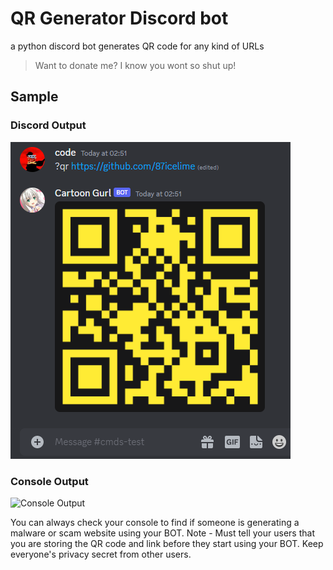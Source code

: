 # QR Generator Discord bot
a python discord bot generates QR code for any kind of URLs 
> Want to donate me? I know you wont so shut up!
## Sample 

### Discord Output 
![ Discord outpout](qrbot_example.PNG)


### Console Output 
![ Console Output]()

You can always check your console to find if someone is generating a malware or scam website using your BOT. 
Note - Must tell your users that you are storing the QR code and link before they start using your BOT. Keep everyone's privacy secret from other users.

